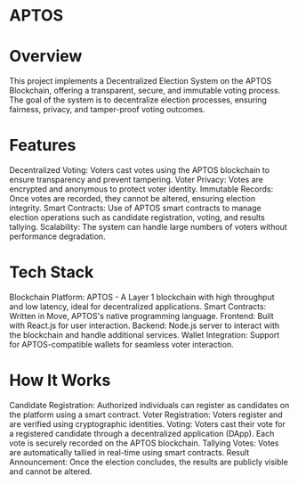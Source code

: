 # APTOS
# Overview
This project implements a Decentralized Election System on the APTOS Blockchain, offering a transparent, secure, and immutable voting process. The goal of the system is to decentralize election processes, ensuring fairness, privacy, and tamper-proof voting outcomes.

# Features
Decentralized Voting: Voters cast votes using the APTOS blockchain to ensure transparency and prevent tampering.
Voter Privacy: Votes are encrypted and anonymous to protect voter identity.
Immutable Records: Once votes are recorded, they cannot be altered, ensuring election integrity.
Smart Contracts: Use of APTOS smart contracts to manage election operations such as candidate registration, voting, and results tallying.
Scalability: The system can handle large numbers of voters without performance degradation.


# Tech Stack

Blockchain Platform: APTOS - A Layer 1 blockchain with high throughput and low latency, ideal for decentralized applications.
Smart Contracts: Written in Move, APTOS's native programming language.
Frontend: Built with React.js for user interaction.
Backend: Node.js server to interact with the blockchain and handle additional services.
Wallet Integration: Support for APTOS-compatible wallets for seamless voter interaction.


# How It Works
Candidate Registration: Authorized individuals can register as candidates on the platform using a smart contract.
Voter Registration: Voters register and are verified using cryptographic identities.
Voting: Voters cast their vote for a registered candidate through a decentralized application (DApp). Each vote is securely recorded on the APTOS blockchain.
Tallying Votes: Votes are automatically tallied in real-time using smart contracts.
Result Announcement: Once the election concludes, the results are publicly visible and cannot be altered.
